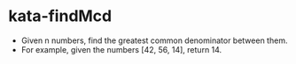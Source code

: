 # kata-findMcd
* Given n numbers, find the greatest common denominator between them.
* For example, given the numbers [42, 56, 14], return 14.
